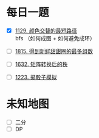 #  每日一题
- [x] [1129. 颜色交替的最短路径](https://leetcode.cn/problems/shortest-path-with-alternating-colors/submissions/)  
        bfs （如何成图 + 如何避免成环）
- [ ] [1815. 得到新鲜甜甜圈的最多组数](https://leetcode.cn/problems/maximum-number-of-groups-getting-fresh-donuts/)
- [ ] [1632. 矩阵转换后的秩](https://leetcode.cn/problems/rank-transform-of-a-matrix/)
- [ ] [1223. 掷骰子模拟](https://leetcode.cn/problems/dice-roll-simulation/)


# 未知地图
- [ ] 二分
- [ ] DP
